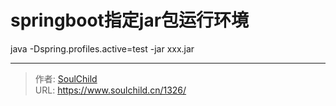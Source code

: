 # springboot指定jar包运行环境

<!--more-->
java -Dspring.profiles.active=test -jar xxx.jar


---

> 作者: [SoulChild](https://www.soulchild.cn)  
> URL: https://www.soulchild.cn/1326/  

